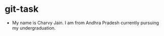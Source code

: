 # git-task

- My name is Charvy Jain. I am from Andhra Pradesh currently pursuing my undergraduation.
